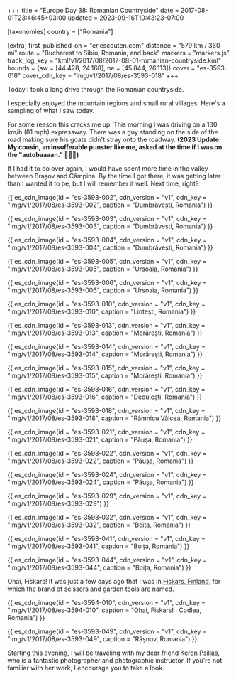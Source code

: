 +++
title = "Europe Day 38: Romanian Countryside"
date = 2017-08-01T23:46:45+03:00
updated = 2023-09-16T10:43:23-07:00

[taxonomies]
country = ["Romania"]

[extra]
first_published_on = "ericscouten.com"
distance = "579 km / 360 mi"
route = "Bucharest to Sibiu, Romania, and back"
markers = "markers.js"
track_log_key = "kml/v1/2017/08/2017-08-01-romanian-countryside.kml"
bounds = {sw = [44.428, 24.168], ne = [45.844, 26.113]}
cover = "es-3593-018"
cover_cdn_key = "img/v1/2017/08/es-3593-018"
+++

Today I took a long drive through the Romanian countryside.

I especially enjoyed the mountain regions and small rural villages. Here's a sampling of what I saw today.

<!-- more -->

For some reason this cracks me up: This morning I was driving on a 130 km/h (81 mph) expressway. There was a guy standing on the side of the road making sure his goats didn't stray onto the roadway. **(2023 Update: My cousin, an insufferable punster like me, asked at the time if I was on the "autobaaaan." 🤦🏻‍♂️)**

If I had it to do over again, I would have spent more time in the valley between Brașov and Câmpina. By the time I got there, it was getting later than I wanted it to be, but I will remember it well. Next time, right?

{{ es_cdn_image(id = "es-3593-002", cdn_version = "v1", cdn_key = "img/v1/2017/08/es-3593-002", caption = "Dumbrăvești, Romania") }}

{{ es_cdn_image(id = "es-3593-003", cdn_version = "v1", cdn_key = "img/v1/2017/08/es-3593-003", caption = "Dumbrăvești, Romania") }}

{{ es_cdn_image(id = "es-3593-004", cdn_version = "v1", cdn_key = "img/v1/2017/08/es-3593-004", caption = "Dumbrăvești, Romania") }}

{{ es_cdn_image(id = "es-3593-005", cdn_version = "v1", cdn_key = "img/v1/2017/08/es-3593-005", caption = "Ursoaia, Romania") }}

{{ es_cdn_image(id = "es-3593-006", cdn_version = "v1", cdn_key = "img/v1/2017/08/es-3593-006", caption = "Ursoaia, Romania") }}

{{ es_cdn_image(id = "es-3593-010", cdn_version = "v1", cdn_key = "img/v1/2017/08/es-3593-010", caption = "Linteşti, Romania") }}

{{ es_cdn_image(id = "es-3593-013", cdn_version = "v1", cdn_key = "img/v1/2017/08/es-3593-013", caption = "Morărești, Romania") }}

{{ es_cdn_image(id = "es-3593-014", cdn_version = "v1", cdn_key = "img/v1/2017/08/es-3593-014", caption = "Morărești, Romania") }}

{{ es_cdn_image(id = "es-3593-015", cdn_version = "v1", cdn_key = "img/v1/2017/08/es-3593-015", caption = "Morărești, Romania") }}

{{ es_cdn_image(id = "es-3593-016", cdn_version = "v1", cdn_key = "img/v1/2017/08/es-3593-016", caption = "Dedulești, Romania") }}

{{ es_cdn_image(id = "es-3593-018", cdn_version = "v1", cdn_key = "img/v1/2017/08/es-3593-018", caption = "Râmnicu Vâlcea, Romania") }}

{{ es_cdn_image(id = "es-3593-021", cdn_version = "v1", cdn_key = "img/v1/2017/08/es-3593-021", caption = "Păuşa, Romania") }}

{{ es_cdn_image(id = "es-3593-022", cdn_version = "v1", cdn_key = "img/v1/2017/08/es-3593-022", caption = "Păuşa, Romania") }}

{{ es_cdn_image(id = "es-3593-024", cdn_version = "v1", cdn_key = "img/v1/2017/08/es-3593-024", caption = "Păuşa, Romania") }}

{{ es_cdn_image(id = "es-3593-029", cdn_version = "v1", cdn_key = "img/v1/2017/08/es-3593-029") }}

{{ es_cdn_image(id = "es-3593-032", cdn_version = "v1", cdn_key = "img/v1/2017/08/es-3593-032", caption = "Boița, Romania") }}

{{ es_cdn_image(id = "es-3593-041", cdn_version = "v1", cdn_key = "img/v1/2017/08/es-3593-041", caption = "Boița, Romania") }}

{{ es_cdn_image(id = "es-3593-044", cdn_version = "v1", cdn_key = "img/v1/2017/08/es-3593-044", caption = "Boița, Romania") }}

Ohai, Fiskars! It was just a few days ago that I was in [Fiskars, Finland](/2017/06-24+europe/28-hanko-and-fiskars/), for which the brand of scissors and garden tools are named.

{{ es_cdn_image(id = "es-3594-010", cdn_version = "v1", cdn_key = "img/v1/2017/08/es-3594-010", caption = "Ohai, Fiskars! · Codlea, Romania") }}

{{ es_cdn_image(id = "es-3593-049", cdn_version = "v1", cdn_key = "img/v1/2017/08/es-3593-049", caption = "Râșnov, Romania") }}

Starting this evening, I will be traveling with my dear friend [Keron Psillas](http://www.keronpsillas.com/), who is a fantastic photographer and photographic instructor. If you're not familiar with her work, I encourage you to take a look.
